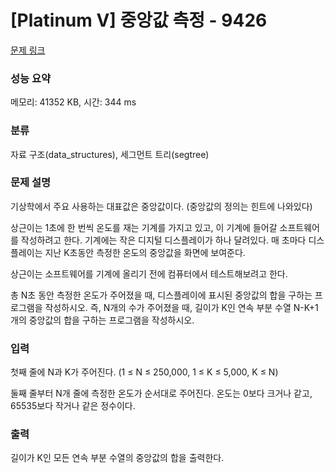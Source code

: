 # [Platinum V] 중앙값 측정 - 9426 

[문제 링크](https://www.acmicpc.net/problem/9426) 

### 성능 요약

메모리: 41352 KB, 시간: 344 ms

### 분류

자료 구조(data_structures), 세그먼트 트리(segtree)

### 문제 설명

<p>기상학에서 주요 사용하는 대표값은 중앙값이다. (중앙값의 정의는 힌트에 나와있다)</p>

<p>상근이는 1초에 한 번씩 온도를 재는 기계를 가지고 있고, 이 기계에 들어갈 소프트웨어를 작성하려고 한다. 기계에는 작은 디지털 디스플레이가 하나 달려있다. 매 초마다 디스플레이는 지난 K초동안 측정한 온도의 중앙값을 화면에 보여준다.</p>

<p>상근이는 소프트웨어를 기계에 올리기 전에 컴퓨터에서 테스트해보려고 한다.</p>

<p>총 N초 동안 측정한 온도가 주어졌을 때, 디스플레이에 표시된 중앙값의 합을 구하는 프로그램을 작성하시오. 즉, N개의 수가 주어졌을 때, 길이가 K인 연속 부분 수열 N-K+1개의 중앙값의 합을 구하는 프로그램을 작성하시오.</p>

### 입력 

 <p>첫째 줄에 N과 K가 주어진다. (1 ≤ N ≤ 250,000, 1 ≤ K ≤ 5,000, K ≤ N)</p>

<p>둘째 줄부터 N개 줄에 측정한 온도가 순서대로 주어진다. 온도는 0보다 크거나 같고, 65535보다 작거나 같은 정수이다.</p>

### 출력 

 <p>길이가 K인 모든 연속 부분 수열의 중앙값의 합을 출력한다.</p>

